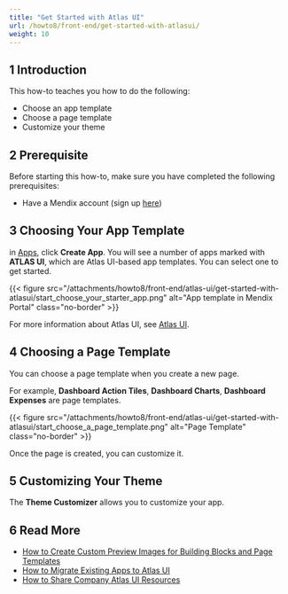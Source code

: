 ```yaml
---
title: "Get Started with Atlas UI"
url: /howto8/front-end/get-started-with-atlasui/
weight: 10
---
```


## 1 Introduction

This how-to teaches you how to do the following:

* Choose an app template
* Choose a page template
* Customize your theme

## 2 Prerequisite

Before starting this how-to, make sure you have completed the following prerequisites:

* Have a Mendix account (sign up [here](https://www.mendix.com/try))

## 3 Choosing Your App Template

in [Apps](https://sprintr.home.mendix.com/index.html), click **Create App**. You will see a number of apps marked with **ATLAS UI**, which are Atlas UI-based app templates. You can select one to get started.

{{< figure src="/attachments/howto8/front-end/atlas-ui/get-started-with-atlasui/start_choose_your_starter_app.png" alt="App template in Mendix Portal" class="no-border" >}}

For more information about Atlas UI, see [Atlas UI](/howto8/front-end/atlas-ui/). 

## 4 Choosing a Page Template

You can choose a page template when you create a new page. 

For example, **Dashboard Action Tiles**, **Dashboard Charts**, **Dashboard Expenses** are page templates. 

{{< figure src="/attachments/howto8/front-end/atlas-ui/get-started-with-atlasui/start_choose_a_page_template.png" alt="Page Template" class="no-border" >}}

Once the page is created, you can customize it.

## 5 Customizing Your Theme

The **Theme Customizer** allows you to customize your app.

## 6 Read More

* [How to Create Custom Preview Images for Building Blocks and Page Templates](/howto8/front-end/create-custom-preview-images-for-building-blocks-and-page-templates/)
* [How to Migrate Existing Apps to Atlas UI](/howto8/front-end/migrate-existing-projects-to-atlasui/)
* [How to Share Company Atlas UI Resources](/howto8/front-end/share-company-atlas-ui-resources/)
